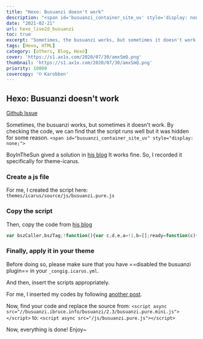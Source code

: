 ```yaml
---
title: "Hexo: Busuanzi doesn't work"
description: "<span id='busuanzi_container_site_uv' style='display: none;'>"
date: "2021-02-21"
url: hexo_live2d_busuanzi
toc: true
excerpt: "Sometimes, the busuanzi works, but sometimes it doesn't work. By checking the code, we can find that the script runs well but it was hidden for some reason."
tags: [Hexo, HTML]
category: [others, Blog, Hexo]
cover: 'https://s1.ax1x.com/2020/07/30/amxSmQ.png'
thumbnail: 'https://s1.ax1x.com/2020/07/30/amxSmQ.png'
priority: 10000
covercopy: '© Karobben'
---
```

## Hexo: Busuanzi doesn't work

[Github Issue](https://github.com/theme-next/hexo-theme-next/pull/1233#issuecomment-585576298)

Sometimes, the busuanzi works, but sometimes it doesn't work. By checking the code, we can find that the script runs well but it was hidden for some reason.
`<span id="busuanzi_container_site_uv" style="display: none;">`

BoyInTheSun gived a solution in [his blog](https://boyinthesun.cn/post/error-live2d-busuanzi/#!)
It works fine. So, I recorded it specifically for theme-icarus.

### Create a js file

For me, I created the script here: `themes/icarus/source/js/busuanzi.pure.js`

### Copy the script
Then, copy the code from [his blog](https://boyinthesun.cn/post/error-live2d-busuanzi/#!)
```js busuanzi.pure.js
var bszCaller,bszTag;!function(){var c,d,e,a=!1,b=[];ready=function(c){return a||"interactive"===document.readyState||"complete"===document.readyState?c.call(document):b.push(function(){return c.call(this)}),this},d=function(){for(var a=0,c=b.length;c>a;a++)b[a].apply(document);b=[]},e=function(){a||(a=!0,d.call(window),document.removeEventListener?document.removeEventListener("DOMContentLoaded",e,!1):document.attachEvent&&(document.detachEvent("onreadystatechange",e),window==window.top&&(clearInterval(c),c=null)))},document.addEventListener?document.addEventListener("DOMContentLoaded",e,!1):document.attachEvent&&(document.attachEvent("onreadystatechange",function(){/loaded|complete/.test(document.readyState)&&e()}),window==window.top&&(c=setInterval(function(){try{a||document.documentElement.doScroll("left")}catch(b){return}e()},5)))}(),bszCaller={fetch:function(a,b){var c="BusuanziCallback_"+Math.floor(1099511627776*Math.random());window[c]=this.evalCall(b),a=a.replace("=BusuanziCallback","="+c),scriptTag=document.createElement("SCRIPT"),scriptTag.type="text/javascript",scriptTag.defer=!0,scriptTag.src=a,document.getElementsByTagName("HEAD")[0].appendChild(scriptTag)},evalCall:function(a){return function(b){ready(function(){try{a(b),scriptTag.parentElement.removeChild(scriptTag)}catch(c){bszTag.hides()}})}}},bszCaller.fetch("//busuanzi.ibruce.info/busuanzi?jsonpCallback=BusuanziCallback",function(a){bszTag.texts(a),bszTag.shows()}),bszTag={bszs:["site_pv","page_pv","site_uv"],texts:function(a){this.bszs.map(function(b){var c=document.getElementById("busuanzi_value_"+b);c&&(c.innerHTML=a[b])})},hides:function(){this.bszs.map(function(a){var b=document.getElementById("busuanzi_container_"+a);b&&(b.style.display="")})},shows:function(){this.bszs.map(function(a){var b=document.getElementById("busuanzi_container_"+a);b&&(b.style.display="inline")})}};
```

### Finally, apply it in your theme

Before doing so, please make sure that you have ==disabled the busuanzi plugin== in your `_congig.icarus.yml`.

And then, insert the scripts appropriately.

For me, I inserted my codes by following [another post](https://karobben.github.io/2021/02/11/Blog/hexo_icarus/).

Now, find your code and replace the source from:
`<script async src="//busuanzi.ibruce.info/busuanzi/2.3/busuanzi.pure.mini.js"></script>`
to:
`<script async src="/js/busuanzi.pure.js"></script>`

Now, everything is done!
Enjoy~

